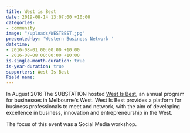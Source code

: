 ```yaml
---
title: West is Best
date: 2019-08-14 13:07:00 +10:00
categories:
- community
image: "/uploads/WESTBEST.jpg"
presented-by: 'Western Business Network '
datetime:
- 2016-08-01 00:00:00 +10:00
- 2016-08-08 00:00:00 +10:00
is-single-month-duration: true
is-year-duration: true
supporters: West Is Best
Field name: 
---
```


In August 2016 The SUBSTATION hosted [West Is Best](https://www.westisbest.org/), an annual program for businesses in Melbourne’s West. West Is Best provides a platform for business professionals to meet and network, with the aim of developing excellence in business, innovation and entrepreneurship in the West. 

The focus of this event was a Social Media workshop.
